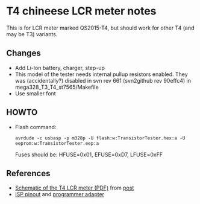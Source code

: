 # T4 chineese LCR meter notes

This is for LCR meter marked QS2015-T4, but should work for other T4
(and may be T3) variants.

## Changes

* Add Li-Ion battery, charger, step-up
* This model of the tester needs internal pullup resistors enabled. They was
  (accidentally?) disabled in svn rev 661 (svn2github rev 90effc4) in
  mega328_T3_T4_st7565/Makefile
* Use smaller font

## HOWTO

* Flash command:

    ```
    avrdude -c usbasp -p m328p -U flash:w:TransistorTester.hex:a -U eeprom:w:TransistorTester.eep:a
    ```

  Fuses should be: HFUSE=0x01, EFUSE=0xD7, LFUSE=0xFF

## References

* [Schematic of the T4 LCR meter (PDF)](http://www.mikrocontroller.net/attachment/228473/TT-CN_T4.PDF)
  from
  [post](http://www.mikrocontroller.net/topic/248078?page=6#3784106)
* [ISP pinout](http://www.eevblog.com/forum/testgear/$20-lcr-esr-transistor-checker-project/?action=dlattach;attach=148776;image)
  and
  [programmer adapter](http://www.eevblog.com/forum/testgear/$20-lcr-esr-transistor-checker-project/msg659867/#msg659867)
